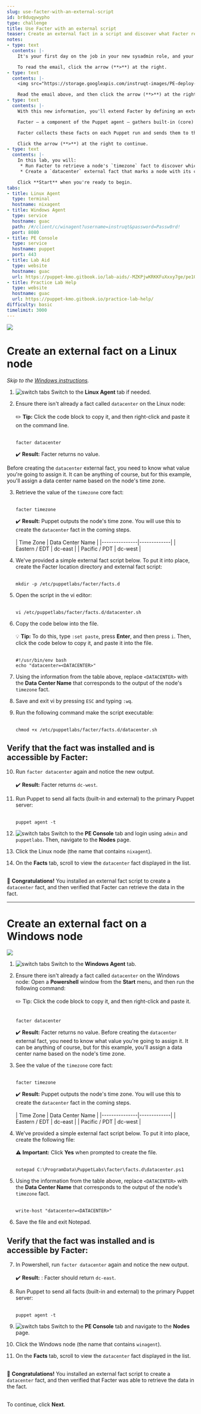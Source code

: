 ```yaml
---
slug: use-facter-with-an-external-script
id: br8duqywypho
type: challenge
title: Use Facter with an external script
teaser: Create an external fact in a script and discover what Facter returns.
notes:
- type: text
  contents: |-
    It's your first day on the job in your new sysadmin role, and your boss sent you an email asking you to tag each node with its corresponding data center.

    To read the email, click the arrow (**>**) at the right.
- type: text
  contents: |-
    <img src="https://storage.googleapis.com/instruqt-images/PE-deploy-and-discover/lab-3.0-boss-memo.png" width="90%">

    Read the email above, and then click the arrow (**>**) at the right to continue.
- type: text
  contents: |-
    With this new information, you'll extend Facter by defining an external fact that identifies and tags each server with its corresponding data center location.

    Facter — a component of the Puppet agent — gathers built-in (core) facts that are packaged within it. It can also gather custom or external facts by using scripts that you or a third party have written.

    Facter collects these facts on each Puppet run and sends them to the primary server. The primary server uses facts to build each agent's catalog.

    Click the arrow (**>**) at the right to continue.
- type: text
  contents: |-
    In this lab, you will:
     * Run Facter to retrieve a node's `timezone` fact to discover which time zone a node is located in.
     * Create a `datacenter` external fact that marks a node with its corresponding data center based on its time zone.

    Click **Start** when you're ready to begin.
tabs:
- title: Linux Agent
  type: terminal
  hostname: nixagent
- title: Windows Agent
  type: service
  hostname: guac
  path: /#/client/c/winagent?username=instruqt&password=Passw0rd!
  port: 8080
- title: PE Console
  type: service
  hostname: puppet
  port: 443
- title: Lab Aid
  type: website
  hostname: guac
  url: https://puppet-kmo.gitbook.io/lab-aids/-MZKPjwKRKKFuXxxy7ge/pe101/identify-your-nodes-by-using-external-facts
- title: Practice Lab Help
  type: website
  hostname: guac
  url: https://puppet-kmo.gitbook.io/practice-lab-help/
difficulty: basic
timelimit: 3000
---
```


<img src="https://storage.googleapis.com/instruqt-images/graphic-linux.png" a name="linux">

# Create an external fact on a Linux node
*Skip to the [Windows instructions](#windows).*

1. ![switch tabs](https://storage.googleapis.com/instruqt-images/Instruct%20Icons/icon_switch_tabs_white_32.png) Switch to the **Linux Agent** tab if needed.

2. Ensure there isn't already a fact called `datacenter` on the Linux node:<br><br>
    ✏️ **Tip:** Click the code block to copy it, and then right-click and paste it on the command line.<br><br>
    ```
    facter datacenter
    ```
    ✔️ **Result:** Facter returns no value.

Before creating the `datacenter` external fact, you need to know what value you're going to assign it. It can be anything of course, but for this example, you'll assign a data center name based on the node's time zone.

3. Retrieve the value of the `timezone` core fact:<br><br>
    ```
    facter timezone
    ```
    ✔️ **Result:** Puppet outputs the node's time zone. You will use this to create the `datacenter` fact in the coming steps.<br><br>
    | Time Zone     | Data Center Name |
    |---------------|-------------|
    | Eastern / EDT | dc-east     |
    | Pacific / PDT | dc-west     |

4. We've provided a simple external fact script below. To put it into place, create the Facter location directory and external fact script:<br><br>
    ```
    mkdir -p /etc/puppetlabs/facter/facts.d
    ```

5. Open the script in the vi editor:<br><br>
    ```
    vi /etc/puppetlabs/facter/facts.d/datacenter.sh
    ```
6. Copy the code below into the file.<br><br>💡 **Tip:** To do this, type `:set paste`, press **Enter**, and then press `i`. Then, click the code below to copy it, and paste it into the file.<br><br>
    ```
    #!/usr/bin/env bash
    echo "datacenter=<DATACENTER>"
    ```

7. Using the information from the table above, replace `<DATACENTER>` with the ****Data Center Name**** that corresponds to the output of the node's `timezone` fact.

8. Save and exit vi by pressing `ESC` and typing `:wq`.

9. Run the following command make the script executable:<br><br>
    ```
    chmod +x /etc/puppetlabs/facter/facts.d/datacenter.sh
    ```

## Verify that the fact was installed and is accessible by Facter:

10. Run `facter datacenter` again and notice the new output.<br><br>
    ✔️ **Result:** Facter returns `dc-west`.

11. Run Puppet to send all facts (built-in and external) to the primary Puppet server:<br><br>
    ```
    puppet agent -t
    ```

12. ![switch tabs](https://storage.googleapis.com/instruqt-images/Instruct%20Icons/icon_switch_tabs_white_32.png) Switch to the **PE Console** tab and login using `admin` and `puppetlabs`. Then, navigate to the **Nodes** page.

13. Click the Linux node (the name that contains `nixagent`).

14. On the **Facts** tab, scroll to view the `datacenter` fact displayed in the list.

<br>🎈 **Congratulations!**  You installed an external fact script to create a `datacenter` fact, and then verified that Facter can retrieve the data in the fact.

---

# Create an external fact on a Windows node
<a name="windows"><img src="https://storage.googleapis.com/instruqt-images/graphic-windows.png"></a>

1. ![switch tabs](https://storage.googleapis.com/instruqt-images/Instruct%20Icons/icon_switch_tabs_white_32.png) Switch to the **Windows Agent** tab.

2. Ensure there isn't already a fact called `datacenter` on the Windows node: Open a ****Powershell**** window from the ****Start**** menu, and then run the following command:<br><br>
    ✏️ Tip: Click the code block to copy it, and then right-click and paste it.<br><br>

    ```
    facter datacenter
    ```
    ✔️ **Result:** Facter returns no value.
Before creating the `datacenter` external fact, you need to know what value you're going to assign it. It can be anything of course, but for this example, you'll assign a data center name based on the node's time zone.

3. See the value of the `timezone` core fact:<br><br>
    ```
    facter timezone
    ```
    ✔️ **Result:** Puppet outputs the node's time zone. You will use this to create the `datacenter` fact in the coming steps.<br><br>
    | Time Zone     | Data Center Name |
    |---------------|-------------|
    | Eastern / EDT | dc-east     |
    | Pacific / PDT | dc-west     |

4. We've provided a simple external fact script below. To put it into place, create the following file:<br><br>
    ⚠️ **Important:** Click ****Yes**** when prompted to create the file.<br><br>
    ```
    notepad C:\ProgramData\PuppetLabs\facter\facts.d\datacenter.ps1
    ```

5. Using the information from the table above, replace `<DATACENTER>` with the ****Data Center Name**** that corresponds to the output of the node's `timezone` fact. <br><br>
    ```
    write-host "datacenter=<DATACENTER>"
    ```

6. Save the file and exit Notepad.

## Verify that the fact was installed and is accessible by Facter:

7. In Powershell, run `facter datacenter` again and notice the new output.<br><br>
    ✔️ **Result:** : Facter should return `dc-east`.

1. Run Puppet to send all facts (built-in and external) to the primary Puppet server:<br><br>
    ```
    puppet agent -t
    ```

1. ![switch tabs](https://storage.googleapis.com/instruqt-images/Instruct%20Icons/icon_switch_tabs_white_32.png) Switch to the **PE Console** tab and navigate to the **Nodes** page.

1. Click the Windows node (the name that contains `winagent`).

1. On the **Facts** tab, scroll to view the `datacenter` fact displayed in the list.

<br>🎈 **Congratulations!**  You installed an external fact script to create a `datacenter` fact, and then verified that Facter was able to retrieve the data in the fact.

<br>To continue, click **Next**.